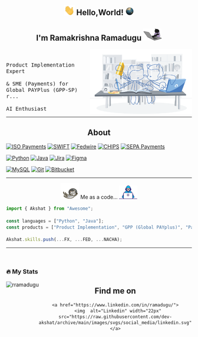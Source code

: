 <h2 align="center">
  <img alt="Hello" src="https://raw.githubusercontent.com/dev-akshat/archive/main/images/gifs/others/Hi.gif" width="29px"> 
  Hello,World!
  <img alt="Earth" src="https://raw.githubusercontent.com/dev-akshat/archive/main/images/gifs/others/earth.gif" width="24px"/>
</h2>

<h2 align="center">
    I'm Ramakrishna Ramadugu
    <img alt="dev_cat" src="https://raw.githubusercontent.com/dev-akshat/archive/main/images/gifs/others/dev_cat.gif" width="50"> 
</h2>

<img width="55%" align="right" alt="Bootcamp" src="https://raw.githubusercontent.com/dev-akshat/archive/main/images/svgs/full/workbench.svg"/>

<p align="left">
  <samp>
    <br><br>
    Product Implementation Expert
    <br><br>
     & SME (Payments) for Global PAYPlus (GPP-SP) r...
    <br><br>
   AI Enthusiast
    
  </samp>
</p>

<hr/>

<h2 align="center">About</h2>

[![ISO Payments](https://img.shields.io/badge/-ISO%20Payments-FF6600?style=flat&logo=swift&link=)]()
[![SWIFT](https://img.shields.io/badge/-SWIFT-005FBA?style=flat&logo=swift&link=)]()
[![Fedwire](https://img.shields.io/badge/-Fedwire-004A70?style=flat&logo=federalreserve&link=)]()
[![CHIPS](https://img.shields.io/badge/-CHIPS-008C45?style=flat&logo=bank&link=)]()
[![SEPA Payments](https://img.shields.io/badge/-SEPA%20Payments-0033A0?style=flat&logo=bank&link=)]()

[![Python](https://img.shields.io/badge/-Python-3776AB?style=flat&logo=python&logoColor=white&link=)]()
[![Java](https://img.shields.io/badge/-Java-007396?style=flat&logo=java&link=)]()
[![Jira](https://img.shields.io/badge/-Jira-0052CC?style=flat&logo=jira&link=)]()
[![Figma](https://img.shields.io/badge/-Figma-F24E1E?style=flat&logo=figma&logoColor=white&link=)]()

[![MySQL](https://img.shields.io/badge/-MySQL-black?style=flat&logo=mysql&link=)]()
[![Git](https://img.shields.io/badge/-Git-black?style=flat&logo=git&link=)]() 
[![Bitbucket](https://img.shields.io/badge/-Bitbucket-blue?style=flat&logo=bitbucket&link=)]()


<hr/>




<p align="center">
  <img src="https://raw.githubusercontent.com/dev-akshat/archive/main/images/gifs/others/astro_cat.webp" width="50">
  Me as a code... 
  <img src="https://raw.githubusercontent.com/dev-akshat/archive/main/images/gifs/others/dev_boy.gif" width="50">
</p>

```javascript
import { Akshat } from "Awesome";

const languages = ["Python", "Java"];
const products = ["Product Implementation", "GPP (Global PAYplus)", "Payments", "SWIFT Messaging"];

Akshat.skills.push(...FX, ...FED, ...NACHA);
```

<hr/>



<br/>


<h3 align="left">🔥 My Stats</h3>
<div align="center"> 
  
  <img align="left" height="180em" src="https://github-readme-stats.vercel.app/api/top-langs/?username=rramadugu&layout=compact&theme=" alt=rramadugu />
</div>



<div align="center"> 
  <h2 align="center">Find me on</h2>

  <p align="center">

    <a href="https://www.linkedin.com/in/ramadugu/">
      <img  alt="Linkedin" width="22px" src="https://raw.githubusercontent.com/dev-akshat/archive/main/images/svgs/social_media/linkedin.svg"/>
    </a>


  </p>
</div>


